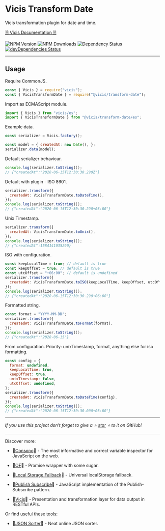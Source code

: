 # Vicis Transform Date

Vicis transformation plugin for date and time.

[🗎 Vicis Documentation 🗎](https://vicis.js.org)

[![NPM Version](https://img.shields.io/npm/v/@vicis/transform-date.svg?style=flat)]()
[![NPM Downloads](https://img.shields.io/npm/dt/@vicis/transform-date.svg?style=flat)]()
[![Dependency Status](https://david-dm.org/r37r0m0d3l/vicis-transform-date.svg)](https://david-dm.org/r37r0m0d3l/vicis-transform-date)
[![devDependencies Status](https://david-dm.org/r37r0m0d3l/vicis-transform-date/dev-status.svg)](https://david-dm.org/r37r0m0d3l/vicis-transform-date?type=dev)

---

## Usage

Require CommonJS.

```javascript
const { Vicis } = require("vicis");
const { VicisTransformDate } = require("@vicis/transform-date");
```

Import as ECMAScript module.

```javascript
import { Vicis } from "vicis/es";
import { VicisTransformDate } from "@vicis/transform-date/es";
```

Example data.

```javascript
const serializer = Vicis.factory();

const model = { createdAt: new Date(), };
serializer.data(model);
```

Default serializer behaviour.

```javascript
console.log(serializer.toString());
// {"createdAt":"2020-06-15T12:30:30.290Z"}
```

Default with plugin - ISO 8601.

```javascript
serializer.transform({
  createdAt: VicisTransformDate.toDateTime(),
});
console.log(serializer.toString());
// {"createdAt":"2020-06-15T12:30:30.290+03:00"}
```

Unix Timestamp.

```javascript
serializer.transform({
  createdAt: VicisTransformDate.toUnix(),
});
console.log(serializer.toString());
// {"createdAt":1584141035290}
```

ISO with configuration.

```javascript
const keepLocalTime = true; // default is true
const keepOffset = true; // default is true
const utcOffset = "+06:00"; // default is undefined
serializer.transform({
  createdAt: VicisTransformDate.toISO(keepLocalTime, keepOffset, utcOffset),
});
console.log(serializer.toString());
// {"createdAt":"2020-06-15T12:30:30.290+06:00"}
```

Formatted string.

```javascript
const format = "YYYY-MM-DD";
serializer.transform({
  createdAt: VicisTransformDate.toFormat(format),
});
console.log(serializer.toString());
// {"createdAt":"2020-06-15"}
```

From configuration. Priority: unixTimestamp, format, anything else for iso formatting.

```javascript
const config = {
  format: undefined,
  keepLocalTime: true,
  keepOffset: true,
  unixTimestamp: false,
  utcOffset: undefined,
};
serializer.transform({
  createdAt: VicisTransformDate.toDateTime(config),
});
console.log(serializer.toString());
// {"createdAt":"2020-06-15T12:30:30.000+03:00"}
```

---

*If you use this project don't forget to give a ⭐
[star](https://github.com/r37r0m0d3l/vicis) ⭐ to it on GitHub!*

---

Discover more:

-   🔎[Consono](https://consono.js.org)🔎 -
  The most informative and correct variable inspector for JavaScript on the web.

-   🌠[OF](https://of.js.org)🌠 - Promise wrapper with some sugar.

-   🔩[Local Storage Fallback](https://github.com/r37r0m0d3l/fallback-local-storage)🔩 -
  Universal localStorage fallback.

-   🔄[Publish Subscribe](https://publish-subscribe.js.org)🔄 -
  JavaScript implementation of the Publish-Subscribe pattern.

-   🧰[Vicis](https://vicis.js.org)🧰 -
  Presentation and transformation layer for data output in RESTful APIs.

Or find useful these tools:

-   🧾[JSON Sorter](https://r37r0m0d3l.github.io/json_sort)🧾 - Neat online JSON sorter.
